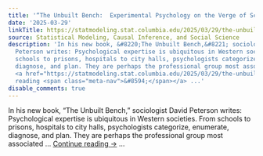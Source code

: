 ```yaml
---
title: '“The Unbuilt Bench:  Experimental Psychology on the Verge of Science”'
date: '2025-03-29'
linkTitle: https://statmodeling.stat.columbia.edu/2025/03/29/the-unbuilt-bench-experimental-psychology-on-the-verge-of-science/
source: Statistical Modeling, Causal Inference, and Social Science
description: 'In his new book, &#8220;The Unbuilt Bench,&#8221; sociologist David
  Peterson writes: Psychological expertise is ubiquitous in Western societies. From
  schools to prisons, hospitals to city halls, psychologists categorize, enumerate,
  diagnose, and plan. They are perhaps the professional group most associated &#8230;
  <a href="https://statmodeling.stat.columbia.edu/2025/03/29/the-unbuilt-bench-experimental-psychology-on-the-verge-of-science/">Continue
  reading <span class="meta-nav">&#8594;</span></a> ...'
disable_comments: true
---
```

In his new book, &#8220;The Unbuilt Bench,&#8221; sociologist David Peterson writes: Psychological expertise is ubiquitous in Western societies. From schools to prisons, hospitals to city halls, psychologists categorize, enumerate, diagnose, and plan. They are perhaps the professional group most associated &#8230; <a href="https://statmodeling.stat.columbia.edu/2025/03/29/the-unbuilt-bench-experimental-psychology-on-the-verge-of-science/">Continue reading <span class="meta-nav">&#8594;</span></a> ...